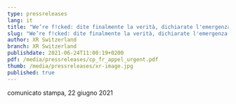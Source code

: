 ```yaml
---
type: pressreleases
lang: it
title: "We’re f!cked: dite finalmente la verità, dichiarate l'emergenza climatica!"
slug: "We’re f!cked: dite finalmente la verità, dichiarate l'emergenza climatica!"
author: XR Switzerland
branch: XR Switzerland
publishdate: 2021-06-24T11:00:19+0200
pdf: /media/pressreleases/cp_fr_appel_urgent.pdf
thumb: /media/pressreleases/xr-image.jpg
published: true
---
```

comunicato stampa, 22 giugno 2021